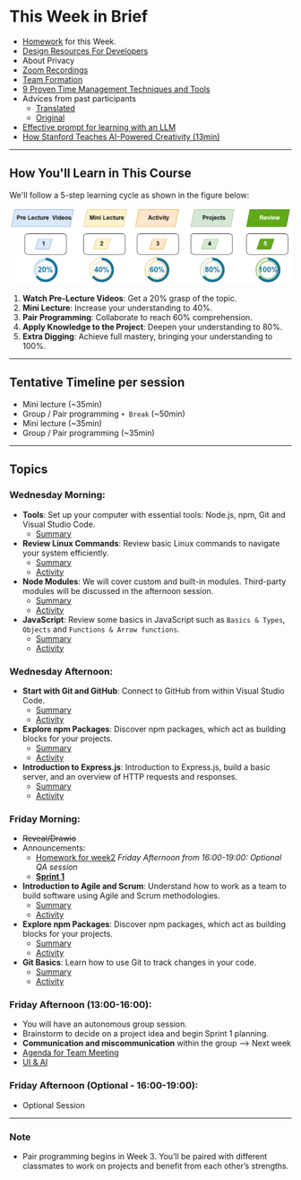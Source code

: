 # This Week in Brief

- [Homework](./material/Homework.md) for this Week.
- [Design Resources For Developers](https://github.com/bradtraversy/design-resources-for-developers)
- About Privacy
- [Zoom Recordings](https://metropoliafi-my.sharepoint.com/:f:/g/personal/samiben_metropolia_fi/Et5CIYwWNCVMnGe4jQWd88QBdGtZRWZV1Qxb_e6XOkbJOQ)
- [Team Formation](./material/teams.md)
- [9 Proven Time Management Techniques and Tools](https://www.usa.edu/blog/time-management-techniques/)
- Advices from past participants
  - [Translated](./material/feedback-translated.md)
  - [Original](./material/feedback-original.md)
- [Effective prompt for learning with an LLM](https://gist.github.com/Dowwie/5a66cd8df639e4c98043fc7f507dab9e)
- [How Stanford Teaches AI-Powered Creativity (13min)](https://youtu.be/wv779vmyPVY?feature=shared&t=185)

<!-- 
Metropolia  PRE-INCUBATOR/yrityshautomo
https://turbiini.net/
https://turbiini.net/3149-2/
https://www.linkedin.com/company/turbiini-campus-incubator
-->
<!-- design templates: https://www.phlox.pro/ -->

----
## How You'll Learn in This Course
We'll follow a 5-step learning cycle as shown in the figure below:

![](./material/img/learning-phases.png)

1. **Watch Pre-Lecture Videos**: Get a 20% grasp of the topic.
2. **Mini Lecture**: Increase your understanding to 40%.
3. **Pair Programming**: Collaborate to reach 60% comprehension.
4. **Apply Knowledge to the Project**: Deepen your understanding to 80%.
5. **Extra Digging**: Achieve full mastery, bringing your understanding to 100%.


---

## Tentative Timeline per session

- Mini lecture (~35min)
- Group / Pair programming `+ Break` (~50min)
- Mini lecture (~35min)
- Group / Pair programming (~35min)


----
## Topics

### Wednesday Morning:

- **Tools**: Set up your computer with essential tools: Node.js, npm, Git and Visual Studio Code.
  - [Summary](./material/unified-setup.md)
- **Review Linux Commands**: Review basic Linux commands to navigate your system efficiently.
  - [Summary](./material/Linux.md)
  - [Activity](./material/Linux-activity.md)
- **Node Modules**: We will cover custom and built-in modules. Third-party modules will be discussed in the afternoon session.
  - [Summary](./material/node.md)
  - [Activity](./material/node-activity.md)  
- **JavaScript**:  Review some basics in JavaScript such as `Basics & Types`, `Objects` and `Functions & Arrow functions`.
  - [Summary](./material/JS.md)
  - [Activity](./material/JS-activity.md)

### Wednesday Afternoon:

- **Start with Git and GitHub**: Connect to GitHub from within Visual Studio Code.
  - [Summary](./material/github.md)
  - [Activity](./material/github-activity.md)
- **Explore npm Packages**: Discover npm packages, which act as building blocks for your projects.
  - [Summary](./material/npm.md)
  - [Activity](./material/npm-activity.md)
- **Introduction to Express.js**: Introduction to Express.js, build a basic server, and an overview of HTTP requests and responses.
  - [Summary](./material/express.md)
  - [Activity](./material/express-activity.md)
  

### Friday Morning: 

<!-- - [Bug Bounty](./material/bug-bounty.md) -->
- ~~Reveal/Drawio~~
- Announcements:
  - [Homework for week2](https://github.com/tx00-web-en/Learning-Material-And-Tasks/blob/week2/material/Homework.md)
  *Friday Afternoon from 16:00-19:00: Optional QA session*
  - [**Sprint 1**](https://github.com/tx00-web-en/Project/)
- **Introduction to Agile and Scrum**: Understand how to work as a team to build software using Agile and Scrum methodologies.
  - [Summary](./material/scrum.md)
  - [Activity](./material/scrum-activity.md)
- **Explore npm Packages**: Discover npm packages, which act as building blocks for your projects.
  - [Summary](./material/npm.md)
  - [Activity](./material/npm-activity.md)  
- **Git Basics**: Learn how to use Git to track changes in your code.
  - [Summary](./material/github.md)
  - [Activity](./material/github-activity2.md)

### Friday Afternoon (13:00-16:00):

- You will have an autonomous group session.
- Brainstorm to decide on a project idea and begin Sprint 1 planning.
- **Communication and miscommunication** within the group --> Next week
- [Agenda for Team Meeting](./material/group-agenda.md)
- [UI & AI](./material/UI.md)

### Friday Afternoon (Optional - 16:00-19:00):

- Optional Session

<!--  - [Startup ideas YouTube channel](https://www.youtube.com/@GregIsenberg/videos) -->

---

### Note

- Pair programming begins in Week 3. You’ll be paired with different classmates to work on projects and benefit from each other’s strengths.


<!-- - [The many, many, many JavaScript runtimes of the last decade](https://buttondown.com/whatever_jamie/archive/the-many-many-many-javascript-runtimes-of-the-last-decade/) -->
